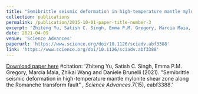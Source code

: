 ```yaml
---
title: "Semibrittle seismic deformation in high-temperature mantle mylonite shear zone along the Romanche transform fault"
collection: publications
permalink: /publication/2015-10-01-paper-title-number-3
excerpt: 'Zhiteng Yu, Satish C. Singh, Emma P.M. Gregory, Marcia Maia, **Zhikai Wang** and Daniele Brunelli'
date: 2021-04-09
venue: 'Science Advances'
paperurl: 'https://www.science.org/doi/10.1126/sciadv.abf3388'
link: 'https://www.science.org/doi/10.1126/sciadv.abf3388'
---
```

[Download paper here](https://www.science.org/doi/10.1126/sciadv.abf3388)
#citation: 'Zhiteng Yu, Satish C. Singh, Emma P.M. Gregory, Marcia Maia, Zhikai Wang and Daniele Brunelli (2021). &quot;Semibrittle seismic deformation in high-temperature mantle mylonite shear zone along the Romanche transform fault&quot; <i>, Science Advances</i>.7(15), eabf3388.'
